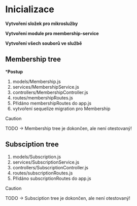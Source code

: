 # Inicializace
**Vytvoření složek pro mikroslužby**

**Vytvoření module pro membership-service**

**Vytvoření všech souborů ve službě**

## Membership tree

***Postup**
1. models/Membership.js
2. services/MembershipService.js
3. controllers/MembershipController.js
4. routes/membershipRoutes.js
5. Přidáno membershipRoutes do app.js
6. vytvoření sequelize migration pro Membership

> [!CAUTION]
> TODO -> Membership tree je dokončen, ale není otestovaný!

## Subsciption tree

1. models/Subscription.js
2. services/SubscriptionService.js
3. controllers/SubscriptionController.js
4. routes/subscriptionRoutes.js
5. Přidáno subscriptionRoutes do app.js

> [!CAUTION]
> TODO -> Subsciption tree je dokončen, ale není otestovaný!